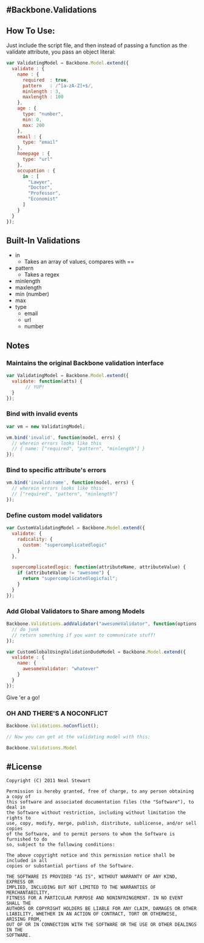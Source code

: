 #Backbone.Validations
--------

## How To Use:

Just include the script file, and then instead of passing a function as the validate attribute, you pass an object literal:

```javascript
var ValidatingModel = Backbone.Model.extend({
  validate : {
    name : {
      required  : true,
      pattern   : /^[a-zA-Z]+$/,
      minlength : 3,
      maxlength : 100
    },
    age : {
      type: "number",
      min: 0,
      max: 200
    },
    email : {
      type: "email"
    },
    homepage : {
      type: "url"
    },
    occupation : {
      in : [
        "Lawyer",
        "Doctor",
        "Professor",
        "Economist"
      ]
    }
  }
});
```

## Built-In Validations
- in
  - Takes an array of values, compares with ==
- pattern
  - Takes a regex
- minlength
- maxlength
- min (number)
- max
- type
  - email
  - url
  - number


## Notes

### Maintains the original Backbone validation interface

```javascript
var ValidatingModel = Backbone.Model.extend({
  validate: function(atts) {
       // YUP!
  }
});
```

### Bind with invalid events

```javascript
var vm = new ValidatingModel;

vm.bind('invalid', function(model, errs) {
  // wherein errors looks like this
  // { name: ["required", "pattern", "minlength"] }
});
```

### Bind to specific attribute's errors

```javascript
vm.bind('invalid:name', function(model, errs) {
  // wherein errors looks like this:
  // ["required", "pattern", "minlength"]
});
```

### Define custom model validators

```javascript
var CustomValidatingModel = Backbone.Model.extend({
  validate: {
    radicality: {
      custom: "supercomplicatedlogic" 
    }    
  },

  supercomplicatedlogic: function(attributeName, attributeValue) {
    if (attributeValue != "awesome") {
      return "supercomplicatedlogicfail";
    } 
  }
});
```

### Add Global Validators to Share among Models

```javascript
Backbone.Validations.addValidator("awesomeValidator", function(options, attributeName, model, valueToSet) {
  // do junk
  // return something if you want to communicate stuff!
});

var CustomGlobalUsingValidationDudeModel = Backbone.Model.extend({
  validate : {
    name: {
      awesomeValidator: "whatever"
    }
  } 
});
```

Give 'er a go!

### OH AND THERE'S A NOCONFLICT

```javascript
Backbone.Validations.noConflict();

// Now you can get at the validating model with this:

Backbone.Validations.Model
```

#License
------------

```
Copyright (C) 2011 Neal Stewart 

Permission is hereby granted, free of charge, to any person obtaining a copy of
this software and associated documentation files (the "Software"), to deal in
the Software without restriction, including without limitation the rights to
use, copy, modify, merge, publish, distribute, sublicense, and/or sell copies
of the Software, and to permit persons to whom the Software is furnished to do
so, subject to the following conditions:

The above copyright notice and this permission notice shall be included in all
copies or substantial portions of the Software.

THE SOFTWARE IS PROVIDED "AS IS", WITHOUT WARRANTY OF ANY KIND, EXPRESS OR
IMPLIED, INCLUDING BUT NOT LIMITED TO THE WARRANTIES OF MERCHANTABILITY,
FITNESS FOR A PARTICULAR PURPOSE AND NONINFRINGEMENT. IN NO EVENT SHALL THE
AUTHORS OR COPYRIGHT HOLDERS BE LIABLE FOR ANY CLAIM, DAMAGES OR OTHER
LIABILITY, WHETHER IN AN ACTION OF CONTRACT, TORT OR OTHERWISE, ARISING FROM,
OUT OF OR IN CONNECTION WITH THE SOFTWARE OR THE USE OR OTHER DEALINGS IN THE
SOFTWARE.
```

